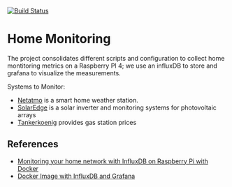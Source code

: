 [![Build Status](https://travis-ci.com/BigCrunsh/home-monitoring.svg?branch=master)](https://travis-ci.com/BigCrunsh/home-monitoring)

# Home Monitoring

The project consolidates different scripts and configuration to collect home
montitoring metrics on a Raspberry PI 4; we use an influxDB to store and grafana to visualize the measurements.

Systems to Monitor:
- [Netatmo](https://www.netatmo.com/en-eu) is a smart home weather station.
- [SolarEdge](https://www.solaredge.com/) is a solar
	inverter and monitoring systems for photovoltaic arrays
- [Tankerkoenig](https://creativecommons.tankerkoenig.de/) provides gas station prices



## References
- [Monitoring your home network with InfluxDB on Raspberry Pi with Docker](https://mostlyoperational.com/posts/2017-12-28_monitoring-your-home-network-with-influxdb-on-raspberry-pi-with-docker/)
- [Docker Image with InfluxDB and Grafana](https://hub.docker.com/r/philhawthorne/docker-influxdb-grafana/)
